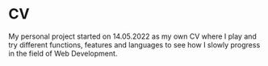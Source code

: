 # CV
My personal project started on 14.05.2022 as my own CV where I play and try different functions, features and languages to see how I slowly progress in the field of Web Development. 

